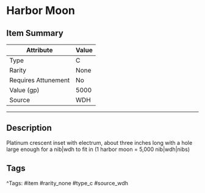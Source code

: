 # Harbor Moon

## Item Summary

| Attribute            | Value                        |
|----------------------|------------------------------|
| Type                 | C |
| Rarity               | None             |
| Requires Attunement  | No                |
| Value (gp)           | 5000    |
| Source               | WDH |

---

## Description

Platinum crescent inset with electrum, about three inches long with a hole large enough for a nib|wdh to fit in (1 harbor moon = 5,000 nib|wdh|nibs)

## Tags

^Tags: #item #rarity_none #type_c #source_wdh